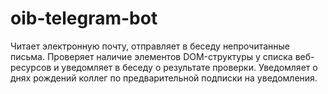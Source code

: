 # oib-telegram-bot
Читает электронную почту, отправляет в беседу непрочитанные письма. Проверяет наличие элементов DOM-структуры у списка веб-ресурсов и уведомляет в беседу о результате проверки. Уведомляет о днях рождений коллег по предварительной подписки на уведомления.
